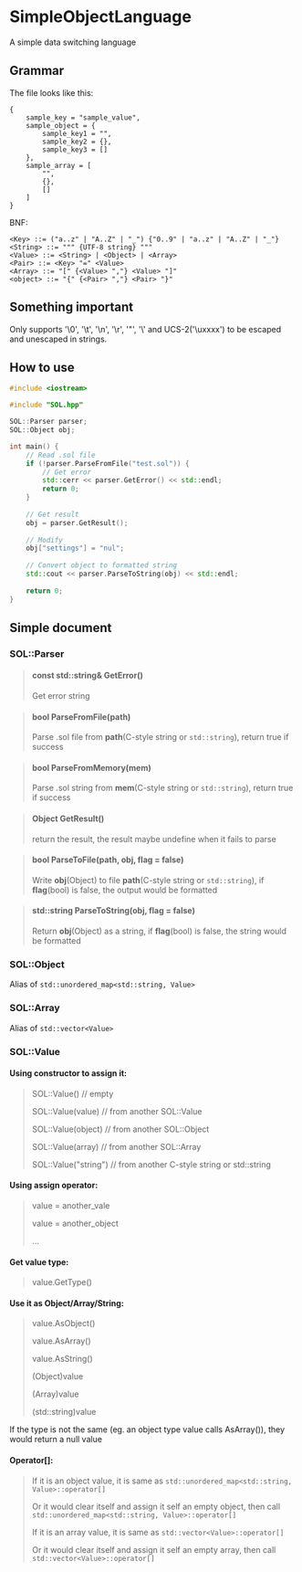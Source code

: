 # SimpleObjectLanguage
A simple data switching language

## Grammar
The file looks like this:
```
{
    sample_key = "sample_value",
    sample_object = {
        sample_key1 = "",
        sample_key2 = {},
        sample_key3 = []
    },
    sample_array = [
        "",
        {},
        []
    ]
}
```

BNF:
```
<Key> ::= ("a..z" | "A..Z" | "_") {"0..9" | "a..z" | "A..Z" | "_"}
<String> ::= """ {UTF-8 string} """
<Value> ::= <String> | <Object> | <Array>
<Pair> ::= <Key> "=" <Value>
<Array> ::= "[" {<Value> ","} <Value> "]"
<object> ::= "{" {<Pair> ","} <Pair> "}"
```

## Something important
Only supports '\0', '\t', '\n', '\r', '\"', '\\' and UCS-2('\uxxxx') to be escaped and unescaped in strings.

## How to use
```cpp
#include <iostream>

#include "SOL.hpp"

SOL::Parser parser;
SOL::Object obj;

int main() {
    // Read .sol file
    if (!parser.ParseFromFile("test.sol")) {
        // Get error
        std::cerr << parser.GetError() << std::endl;
        return 0;
    }
    
    // Get result
    obj = parser.GetResult();
    
    // Modify
    obj["settings"] = "nul";
    
    // Convert object to formatted string
    std::cout << parser.ParseToString(obj) << std::endl;
    
    return 0;
}
```

## Simple document
### SOL::Parser
> #### const std::string& GetError()
> Get error string

> #### bool ParseFromFile(path)
> Parse .sol file from **path**(C-style string or `std::string`), return true if success

> #### bool ParseFromMemory(mem)
> Parse .sol string from **mem**(C-style string or `std::string`), return true if success

> #### Object GetResult()
> return the result, the result maybe undefine when it fails to parse

> #### bool ParseToFile(path, obj, flag = false)
> Write **obj**(Object) to file **path**(C-style string or `std::string`), if **flag**(bool) is false, the output would be formatted

> #### std::string ParseToString(obj, flag = false)
> Return **obj**(Object) as a string, if **flag**(bool) is false, the string would be formatted

### SOL::Object
Alias of `std::unordered_map<std::string, Value>`

### SOL::Array
Alias of `std::vector<Value>`

### SOL::Value
#### Using constructor to assign it:
> SOL::Value() // empty
> 
> SOL::Value(value) // from another SOL::Value
> 
> SOL::Value(object) // from another SOL::Object
> 
> SOL::Value(array) // from another SOL::Array
> 
> SOL::Value("string") // from another C-style string or std::string

#### Using assign operator:
> value = another_vale
> 
> value = another_object
> 
> ...

#### Get value type:
> value.GetType()

#### Use it as Object/Array/String:
> value.AsObject()
> 
> value.AsArray()
> 
> value.AsString()
> 
> (Object)value
> 
> (Array)value
> 
> (std::string)value
> 
If the type is not the same (eg. an object type value calls AsArray()), they would return a null value

#### Operator\[\]:
> If it is an object value, it is same as `std::unordered_map<std::string, Value>::operator[]`
> 
> Or it would clear itself and assign it self an empty object, then call `std::unordered_map<std::string, Value>::operator[]`
>
> If it is an array value, it is same as `std::vector<Value>::operator[]`
> 
> Or it would clear itself and assign it self an empty array, then call `std::vector<Value>::operator[]`
